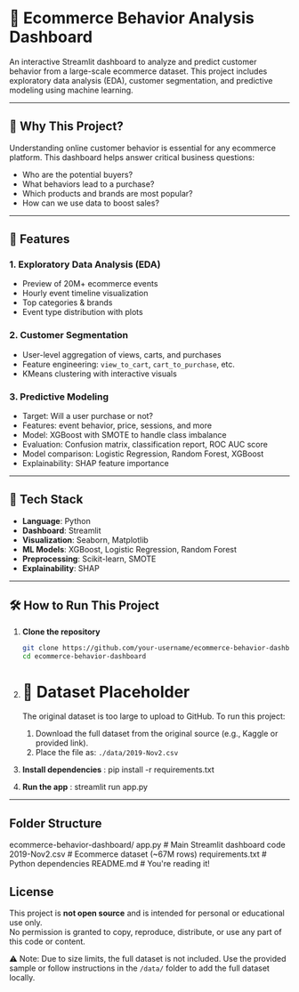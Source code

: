 # 🛒 Ecommerce Behavior Analysis Dashboard

An interactive Streamlit dashboard to analyze and predict customer behavior from a large-scale ecommerce dataset. This project includes exploratory data analysis (EDA), customer segmentation, and predictive modeling using machine learning.

---

## 📌 Why This Project?

Understanding online customer behavior is essential for any ecommerce platform. This dashboard helps answer critical business questions:
- Who are the potential buyers?
- What behaviors lead to a purchase?
- Which products and brands are most popular?
- How can we use data to boost sales?

---

## 🚀 Features

### 1. **Exploratory Data Analysis (EDA)**
- Preview of 20M+ ecommerce events
- Hourly event timeline visualization
- Top categories & brands
- Event type distribution with plots

### 2. **Customer Segmentation**
- User-level aggregation of views, carts, and purchases
- Feature engineering: `view_to_cart`, `cart_to_purchase`, etc.
- KMeans clustering with interactive visuals

### 3. **Predictive Modeling**
- Target: Will a user purchase or not?
- Features: event behavior, price, sessions, and more
- Model: XGBoost with SMOTE to handle class imbalance
- Evaluation: Confusion matrix, classification report, ROC AUC score
- Model comparison: Logistic Regression, Random Forest, XGBoost
- Explainability: SHAP feature importance

---

## 🧠 Tech Stack

- **Language**: Python
- **Dashboard**: Streamlit
- **Visualization**: Seaborn, Matplotlib
- **ML Models**: XGBoost, Logistic Regression, Random Forest
- **Preprocessing**: Scikit-learn, SMOTE
- **Explainability**: SHAP

---

## 🛠 How to Run This Project

1. **Clone the repository**
   ```bash
   git clone https://github.com/your-username/ecommerce-behavior-dashboard.git
   cd ecommerce-behavior-dashboard

2. # 📁 Dataset Placeholder
    The original dataset is too large to upload to GitHub.
    To run this project:
    1. Download the full dataset from the original source (e.g., Kaggle or provided link).
    2. Place the file as: `./data/2019-Nov2.csv`

3. **Install dependencies** : pip install -r requirements.txt

4. **Run the app** : streamlit run app.py

---
## Folder Structure 

ecommerce-behavior-dashboard/
 app.py                  # Main Streamlit dashboard code
 2019-Nov2.csv           # Ecommerce dataset (~67M rows)
 requirements.txt        # Python dependencies
 README.md               # You're reading it!


## License

This project is **not open source** and is intended for personal or educational use only.  
No permission is granted to copy, reproduce, distribute, or use any part of this code or content.

⚠️ Note: Due to size limits, the full dataset is not included. Use the provided sample or follow instructions in the `/data/` folder to add the full dataset locally.
